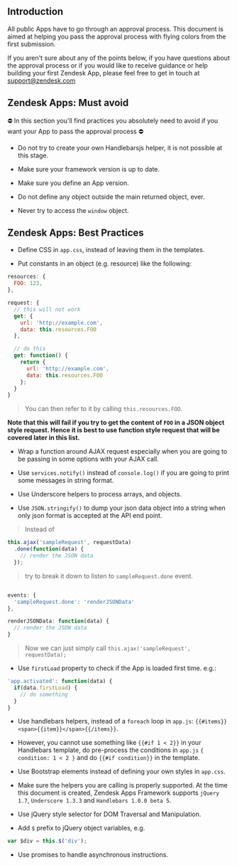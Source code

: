 ## Introduction

All public Apps have to go through an approval process. This document is aimed at helping you pass the approval process with flying colors from the first submission.

If you aren't sure about any of the points below, if you have questions about the approval process or if you would like to receive guidance or help building your first Zendesk App, please feel free to get in touch at support@zendesk.com

## Zendesk Apps: Must avoid

:no_entry: In this section you'll find practices you absolutely need to avoid if you want your App to pass the approval process :no_entry:

* Do not try to create your own Handlebarsjs helper, it is not possible at this stage.

* Make sure your framework version is up to date.

* Make sure you define an App version.

* Do not define any object outside the main returned object, ever.

* Never try to access the `window` object.


## Zendesk Apps: Best Practices

* Define CSS in `app.css`, instead of leaving them in the templates.

* Put constants in an object (e.g. resource) like the following:

```js
resources: {
  FOO: 123,
},

request: {
  // this will not work
  get: {
    url: 'http://example.com',
    data: this.resources.FOO
  },

  // do this
  get: function() {
    return {
      url: 'http://example.com',
      data: this.resources.FOO
    };
  }
}
```

> You can then refer to it by calling `this.resources.FOO`.

**Note that this will fail if you try to get the content of `FOO` in a JSON object style request. Hence it is best to use function style request that will be covered later in this list.**


* Wrap a function around AJAX request especially when you are going to be passing in some options with your AJAX call.

* Use `services.notify()` instead of `console.log()` if you are going to print some messages in string format.

* Use Underscore helpers to process arrays, and objects.

* Use `JSON.stringify()` to dump your json data object into a string when only json format is accepted at the API end point.

> Instead of

```js
this.ajax('sampleRequest', requestData)
  .done(function(data) {
    // render the JSON data
  });
```
> try to break it down to listen to `sampleRequest.done` event.

```js

events: {
  'sampleRequest.done': 'renderJSONData'
},

renderJSONData: function(data) {
  // render the JSON data
}
```

> Now we can just simply call `this.ajax('sampleRequest', requestData);`

* Use `firstLoad` property to check if the App is loaded first time. e.g.:

```js
'app.activated': function(data) {
  if(data.firstLoad) {
    // do something
  }
}
```

* Use handlebars helpers, instead of a `foreach` loop in `app.js`: `{{#items}}<span>{{item}}</span>{{/items}}`.

* However, you cannot use something like `{{#if 1 < 2}}` in your Handlebars template, do pre-process the conditions in `app.js` `{ condition: 1 < 2 }` and do `{{#if condition}}` in the template.

* Use Bootstrap elements instead of defining your own styles in `app.css`.

* Make sure the helpers you are calling is properly supported. At the time this document is created, Zendesk Apps Framework supports `jQuery 1.7`, `Underscore 1.3.3` and `Handlebars 1.0.0 beta 5`.

* Use jQuery style selector for DOM Traversal and Manipulation.

* Add `$` prefix to jQuery object variables, e.g.
```js
var $div = this.$('div');
```

* Use promises to handle asynchronous instructions.
